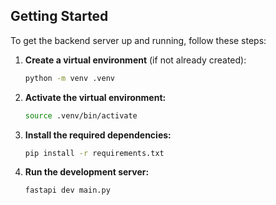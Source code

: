 ## Getting Started

To get the backend server up and running, follow these steps:

1. **Create a virtual environment** (if not already created):

    ```bash
    python -m venv .venv
    ```

2. **Activate the virtual environment:**

    ```bash
    source .venv/bin/activate
    ```

3. **Install the required dependencies:**

    ```bash
    pip install -r requirements.txt
    ```

4. **Run the development server:**

    ```bash
    fastapi dev main.py
    ```